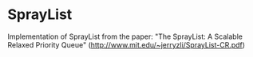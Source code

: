 # SprayList

Implementation of SprayList from the paper: "The SprayList: A Scalable Relaxed Priority Queue" 
(http://www.mit.edu/~jerryzli/SprayList-CR.pdf) 
